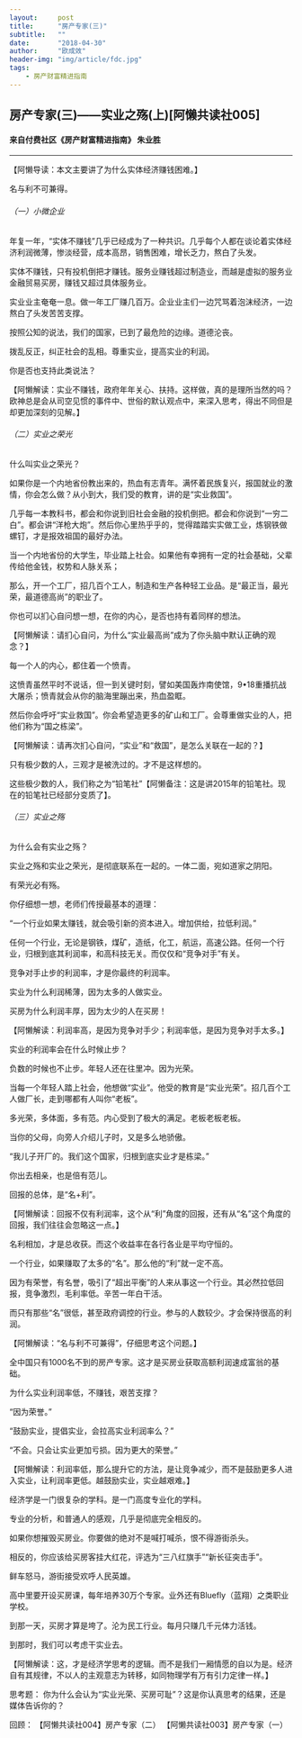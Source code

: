 ```yaml
---
layout:     post
title:      "房产专家(三)"
subtitle:   ""
date:       "2018-04-30"
author:     "欧成效"
header-img: "img/article/fdc.jpg"
tags:
    - 房产财富精进指南
---
```

## 房产专家(三)——实业之殇(上)[阿懒共读社005]
#### 来自付费社区《房产财富精进指南》 朱业胜

-------

【阿懒导读：本文主要讲了为什么实体经济赚钱困难。】

名与利不可兼得。

###### （一）小微企业
年复一年，“实体不赚钱”几乎已经成为了一种共识。几乎每个人都在谈论着实体经济利润微薄，惨淡经营，成本高昂，销售困难，增长乏力，熬白了头发。

实体不赚钱，只有投机倒把才赚钱。服务业赚钱超过制造业，而越是虚拟的服务业金融贸易买房，赚钱又超过具体服务业。

实业业主奄奄一息。做一年工厂赚几百万。企业业主们一边咒骂着泡沫经济，一边熬白了头发苦苦支撑。

按照公知的说法，我们的国家，已到了最危险的边缘。道德沦丧。

拨乱反正，纠正社会的乱相。尊重实业，提高实业的利润。

你是否也支持此类说法？

【阿懒解读：实业不赚钱，政府年年关心、扶持。这样做，真的是理所当然的吗？欧神总是会从司空见惯的事件中、世俗的默认观点中，来深入思考，得出不同但是却更加深刻的见解。】
###### （二）实业之荣光
什么叫实业之荣光？

如果你是一个内地省份教出来的，热血有志青年。满怀着民族复兴，报国就业的激情，你会怎么做？从小到大，我们受的教育，讲的是“实业救国”。

几乎每一本教科书，都会和你说到旧社会金融的投机倒把。都会和你说到“一穷二白”。都会讲“洋枪大炮”。然后你心里热乎乎的，觉得踏踏实实做工业，炼钢铁做螺钉，才是报效祖国的最好办法。

当一个内地省份的大学生，毕业踏上社会。如果他有幸拥有一定的社会基础，父辈传给他金钱，权势和人脉关系；

那么，开一个工厂，招几百个工人，制造和生产各种轻工业品。是“最正当，最光荣，最道德高尚”的职业了。

你也可以扪心自问想一想，在你的内心，是否也持有着同样的想法。

【阿懒解读：请扪心自问，为什么“实业最高尚”成为了你头脑中默认正确的观念？】

每一个人的内心，都住着一个愤青。

这愤青虽然平时不说话，但一到关键时刻，譬如美国轰炸南使馆，9•18重播抗战大屠杀；愤青就会从你的脑海里蹦出来，热血盈眶。

然后你会呼吁“实业救国”。你会希望造更多的矿山和工厂。会尊重做实业的人，把他们称为“国之栋梁”。

【阿懒解读：请再次扪心自问，“实业”和“救国”，是怎么关联在一起的？】

只有极少数的人，三观才是被洗过的。才不是这样想的。

这些极少数的人，我们称之为“铅笔社”【阿懒备注：这是讲2015年的铅笔社。现在的铅笔社已经部分变质了】。

###### （三）实业之殇
为什么会有实业之殇？

实业之殇和实业之荣光，是彻底联系在一起的。一体二面，宛如道家之阴阳。

有荣光必有殇。

你仔细想一想，老师们传授最基本的道理：

“一个行业如果太赚钱，就会吸引新的资本进入。增加供给，拉低利润。”

任何一个行业，无论是钢铁，煤矿，造纸，化工，航运，高速公路。任何一个行业，归根到底其利润率，和高科技无关。而仅仅和“竞争对手”有关。

竞争对手止步的利润率，才是你最终的利润率。

实业为什么利润稀薄，因为太多的人做实业。

买房为什么利润丰厚，因为太少的人在买房！

【阿懒解读：利润率高，是因为竞争对手少；利润率低，是因为竞争对手太多。】

实业的利润率会在什么时候止步？

负数的时候也不止步。年轻人还在往里冲。因为光荣。

当每一个年轻人踏上社会，他想做“实业”。他受的教育是“实业光荣”。招几百个工人做厂长，走到哪都有人叫你“老板”。

多光荣，多体面，多有范。内心受到了极大的满足。老板老板老板。

当你的父母，向旁人介绍儿子时，又是多么地骄傲。

“我儿子开厂的。我们这个国家，归根到底实业才是栋梁。”

你出去相亲，也是倍有范儿。

回报的总体，是“名+利”。

【阿懒解读：回报不仅有利润率，这个从“利”角度的回报，还有从“名”这个角度的回报，我们往往会忽略这一点。】

名利相加，才是总收获。而这个收益率在各行各业是平均守恒的。

一个行业，如果赚取了太多的“名”。那么他的“利”就一定不高。

因为有荣誉，有名誉，吸引了“超出平衡”的人来从事这一个行业。其必然拉低回报，竞争激烈，毛利率低。辛苦一年白干活。

而只有那些“名”很低，甚至政府调控的行业。参与的人数较少。才会保持很高的利润。

【阿懒解读：“名与利不可兼得”，仔细思考这个问题。】

全中国只有1000名不到的房产专家。这才是买房业获取高额利润速成富翁的基础。

为什么实业利润率低，不赚钱，艰苦支撑？

“因为荣誉。”

“鼓励实业，提倡实业，会拉高实业利润率么？”

“不会。只会让实业更加亏损。因为更大的荣誉。”

【阿懒解读：利润率低，那么提升它的方法，是让竞争减少，而不是鼓励更多人进入实业，让利润率更低。越鼓励实业，实业越艰难。】

经济学是一门很复杂的学科。是一门高度专业化的学科。

专业的分析，和普通人的感观，几乎是彻底完全相反的。

如果你想摧毁买房业。你要做的绝对不是喊打喊杀，恨不得游街杀头。

相反的，你应该给买房客挂大红花，评选为“三八红旗手”“新长征突击手”。

鲜车怒马，游街接受欢呼人民英雄。

高中里要开设买房课，每年培养30万个专家。业外还有Bluefly（蓝翔）之类职业学校。

到那一天，买房才算是垮了。沦为民工行业。每月只赚几千元体力活钱。

到那时，我们可以考虑干实业去。

【阿懒解读：这，才是经济学思考的逻辑。而不是我们一厢情愿的自以为是。经济自有其规律，不以人的主观意志为转移，如同物理学有万有引力定律一样。】

思考题：
你为什么会认为“实业光荣、买房可耻”？这是你认真思考的结果，还是媒体告诉你的？

回顾：
【阿懒共读社004】房产专家（二）
【阿懒共读社003】房产专家（一）

